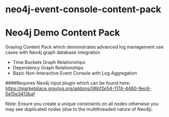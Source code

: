 # neo4j-event-console-content-pack
# Neo4j Demo Content Pack

Graylog Content Pack which demonstrates advanced log management use cases with Neo4j graph database integration
- Time Buckets Graph Relationships
- Dependency Graph Relationships
- Basic Non-Interactive Event Console with Log Aggregation

####Requires Neo4j input plugin which can be found here: https://marketplace.graylog.org/addons/06bf2e54-1174-4480-9ec6-0e15e3413baf

Note: Ensure you create a unique constraints on all nodes otherwise you may see duplicated nodes (due to the multithreaded nature of Neo4j).

